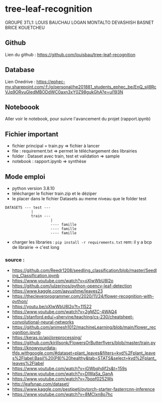 # tree-leaf-recognition
GROUPE 3TL1: 
LOUIS BAUCHAU
LOGAN MONTALTO
DEVASHISH BASNET 
BRICE KOUETCHEU

## Github
Lien du github : https://github.com/louisbau/tree-leaf-recognition

## Database

Lien Onedrive : https://ephec-my.sharepoint.com/:f:/g/personal/he201881_students_ephec_be/EnQ_sjl8RcVJq9ORvuGledMBODdWC0axn3xY0Z98gukGhA?e=ul193N
## Noteboook

Aller voir le notebook, pour suivre l'avancement du projet (rapport.ipynb)

## Fichier important 
- fichier principal = train.py => fichier à lancer
- file : requirement.txt => permet le téléchargement des librairies 
- folder : Dataset avec train, test et validation => sample
- notebook : rapport.ipynb => synthèse

## Mode emploi 
- python version 3.8.10
- télécharger le fichier train.zip et le déziper
- le placer dans le fichier Datasets au meme niveau que le folder test
```
DATASETS --- test ---
            |
            train ---
                     |
                     ---- famille
                     ---- famille
                     ---- famille
```

  
- charger les libraries : `pip install -r requirements.txt` 
rem: il y a bcp de librairie -> c'est long
### source : 

- https://github.com/Reedr1208/seedling_classification/blob/master/Seedling_Classification.ipynb
- https://www.youtube.com/watch?v=oXlwWbU8l2o
- https://github.com/julzerinos/python-opencv-leaf-detection
- https://www.kaggle.com/aayushme/leaves23
- https://thecleverprogrammer.com/2020/11/24/flower-recognition-with-python/
- https://youtu.be/oXlwWbU8l2o?t=11522
- https://www.youtube.com/watch?v=2gMZC-4WAQ4
- https://stanford.edu/~shervine/teaching/cs-230/cheatsheet-convolutional-neural-networks
- https://github.com/animesh1012/machineLearning/blob/main/flower_recognition.ipynb
- https://keras.io/api/preprocessing/
- https://github.com/kirillsonk/FlowersOrButterflyers/blob/master/train.py
- https://knowyourdata-tfds.withgoogle.com/#dataset=plant_leaves&filters=kyd%2Fplant_leaves%2Flabel:Basil%20(P8)%20healthy&tab=STATS&select=kyd%2Fplant_leaves%2Flabel
- https://www.youtube.com/watch?v=iGWbqhdjf2s&t=159s
- https://www.youtube.com/watch?v=DlWaSa_GanA
- https://www.youtube.com/watch?v=7bopf0252Ws
- http://leafsnap.com/dataset/
- https://www.kaggle.com/pestipeti/pytorch-starter-fasterrcnn-inference
- https://www.youtube.com/watch?v=8MClxn8o7hc

